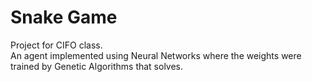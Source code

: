 # Snake Game
Project for CIFO class.<br>
An agent implemented using Neural Networks where the weights were trained by Genetic Algorithms that solves.<br>
